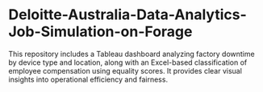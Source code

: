 # Deloitte-Australia-Data-Analytics-Job-Simulation-on-Forage
This repository includes a Tableau dashboard analyzing factory downtime by device type and location, along with an Excel-based classification of employee compensation using equality scores. It provides clear visual insights into operational efficiency and fairness.
